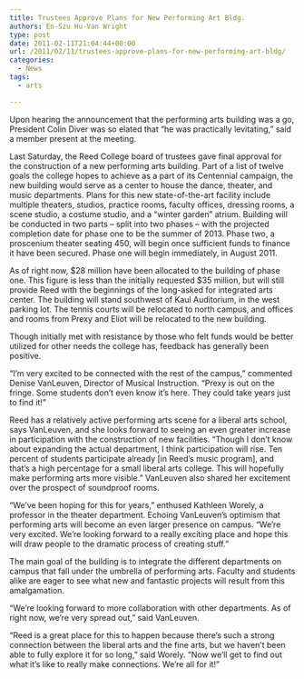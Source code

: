 ```yaml
---
title: Trustees Approve Plans for New Performing Art Bldg.
authors: En-Szu Hu-Van Wright
type: post
date: 2011-02-11T21:04:44+00:00
url: /2011/02/11/trustees-approve-plans-for-new-performing-art-bldg/
categories:
  - News
tags:
  - arts

---
```

Upon hearing the announcement that the performing arts building was a go, President Colin Diver was so elated that “he was practically levitating,” said a member present at the meeting. 

Last Saturday, the Reed College board of trustees gave final approval for the construction of a new performing arts building. Part of a list of twelve goals the college hopes to achieve as a part of its Centennial campaign, the new building would serve as a center to house the dance, theater, and music departments. Plans for this new state-of-the-art facility include multiple theaters, studios, practice rooms, faculty offices, dressing rooms, a scene studio, a costume studio, and a “winter garden” atrium. Building will be conducted in two parts – split into two phases – with the projected completion date for phase one to be the summer of 2013. Phase two, a proscenium theater seating 450, will begin once sufficient funds to finance it have been secured. Phase one will begin immediately, in August 2011.

As of right now, $28 million have been allocated to the building of phase one. This figure is less than the initially requested $35 million, but will still provide Reed with the beginnings of the long-asked for integrated arts center. The building will stand southwest of Kaul Auditorium, in the west parking lot. The tennis courts will be relocated to north campus, and offices and rooms from Prexy and Eliot will be relocated to the new building. 

Though initially met with resistance by those who felt funds would be better utilized for other needs the college has, feedback has generally been positive.

“I’m very excited to be connected with the rest of the campus,” commented Denise VanLeuven, Director of Musical Instruction. “Prexy is out on the fringe. Some students don’t even know it’s here. They could take years just to find it!”

Reed has a relatively active performing arts scene for a liberal arts school, says VanLeuven, and she looks forward to seeing an even greater increase in participation with the construction of new facilities. “Though I don’t know about expanding the actual department, I think participation will rise. Ten percent of students participate already [in Reed’s music program], and that’s a high percentage for a small liberal arts college. This will hopefully make performing arts more visible.” VanLeuven also shared her excitement over the prospect of soundproof rooms.

“We’ve been hoping for this for years,” enthused Kathleen Worely, a professor in the theater department. Echoing VanLeuven’s optimism that performing arts will become an even larger presence on campus. “We’re very excited. We’re looking forward to a really exciting place and hope this will draw people to the dramatic process of creating stuff.”

The main goal of the building is to integrate the different departments on campus that fall under the umbrella of performing arts. Faculty and students alike are eager to see what new and fantastic projects will result from this amalgamation. 

“We’re looking forward to more collaboration with other departments. As of right now, we’re very spread out,” said VanLeuven.

“Reed is a great place for this to happen because there’s such a strong connection between the liberal arts and the fine arts, but we haven’t been able to fully explore it for so long,” said Worely. “Now we’ll get to find out what it’s like to really make connections. We’re all for it!”